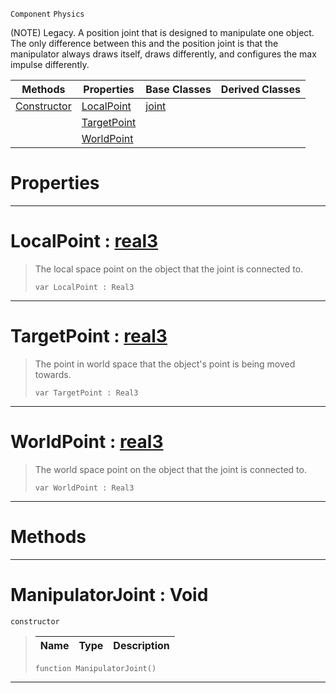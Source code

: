 `Component` `Physics`



(NOTE) Legacy. A position joint that is designed to manipulate one object. The only difference between this and the position joint is that the manipulator always draws itself, draws differently, and configures the max impulse differently.

|Methods|Properties|Base Classes|Derived Classes|
|---|---|---|---|
|[ Constructor](https://github.com/ZilchEngine/ZilchDocs/blob/master/code_reference/class_reference/manipulatorjoint.markdown#manipulatorjoint-void)|[ LocalPoint](https://github.com/ZilchEngine/ZilchDocs/blob/master/code_reference/class_reference/manipulatorjoint.markdown#localpoint-zero-engine-d)|[joint](https://github.com/ZilchEngine/ZilchDocs/blob/master/code_reference/class_reference/joint.markdown)| |
| |[ TargetPoint](https://github.com/ZilchEngine/ZilchDocs/blob/master/code_reference/class_reference/manipulatorjoint.markdown#targetpoint-zero-engine)| | |
| |[ WorldPoint](https://github.com/ZilchEngine/ZilchDocs/blob/master/code_reference/class_reference/manipulatorjoint.markdown#worldpoint-zero-engine-d)| | |


 #  Properties


---  
 #  LocalPoint : [real3](https://github.com/ZilchEngine/ZilchDocs/blob/master/code_reference/nada_base_types/real3.markdown)

> The local space point on the object that the joint is connected to.
> ``` lang=cpp, name=Nada
> var LocalPoint : Real3


---  
 #  TargetPoint : [real3](https://github.com/ZilchEngine/ZilchDocs/blob/master/code_reference/nada_base_types/real3.markdown)

> The point in world space that the object's point is being moved towards.
> ``` lang=cpp, name=Nada
> var TargetPoint : Real3


---  
 #  WorldPoint : [real3](https://github.com/ZilchEngine/ZilchDocs/blob/master/code_reference/nada_base_types/real3.markdown)

> The world space point on the object that the joint is connected to.
> ``` lang=cpp, name=Nada
> var WorldPoint : Real3


---  
 #  Methods


---  
 #  ManipulatorJoint : Void

 `constructor`

> 
> |Name|Type|Description|
> |---|---|---|
> ``` lang=cpp, name=Nada
> function ManipulatorJoint()
> ``` 


---  
 

 